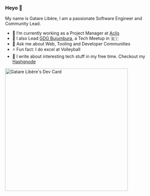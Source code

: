 ### Heyo 👋   
My name is Gatare Libère, I am a passionate Software Engineer and Community Lead.

- 🔭 I’m currently working as a Project Manager at [Aclis](https://aclis.africa)
- 🌱  I also Lead [GDG Bujumbura](https://gdg.community.dev/gdg-bujumbura/), a Tech Meetup in 🇧🇮  
- 💬 Ask me about Web, Tooling and Developer Communities    
- ⚡ Fun fact: I do excel at Volleyball
- 📙 I write about interesting tech stuff in my free time. Checkout my [Hashgnode](https://gatare.hashnode.dev)

<a href="https://app.daily.dev/gatarelib"><img src="https://api.daily.dev/devcards/dd345fa520ff4e9cbd7de6a5ba012989.png?r=w2k" width="400" alt="Gatare Libère's Dev Card"/></a>
